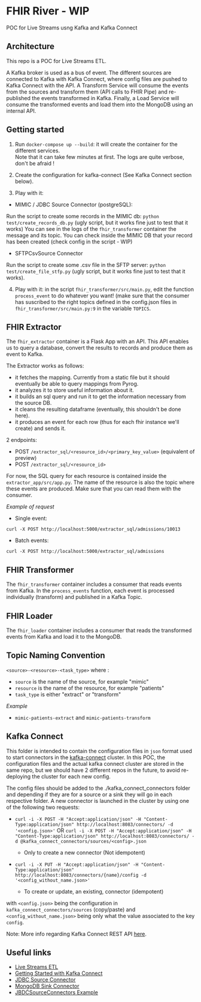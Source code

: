 # FHIR River - WIP

POC for Live Streams usng Kafka and Kafka Connect

## Architecture

This repo is a POC for Live Streams ETL.

A Kafka broker is used as a bus of event.
The different sources are connected to Kafka with Kafka Connect, where config files are pushed to Kafka Connect with the API.
A Transform Service will consume the  events  from the sources and transform them (API calls to FHIR Pipe) and re-published 
the events transformed  in Kafka. Finally, a Load Service will consume the transformed events and load them into the MongoDB
using an internal API.

## Getting started

1. Run `docker-compose up --build`: it will create the container for the different services.  
Note that it can take few minutes at first. The logs are quite verbose, don't be afraid ! 

2. Create the configuration for kafka-connect  (See Kafka Connect section below). 

3. Play with it: 

- MIMIC / JDBC Source Connector (postgreSQL):

Run the script to create some records in the MIMIC db: `python test/create_records_db.py` (ugly script, 
but it works fine just to test that it works)
You can see in the logs of the `fhir_transformer` container the message and its topic. You can check inside the MIMIC DB
 that your record has been created (check config in the script - WIP)

- SFTPCsvSource Connector

Run the script to create some .csv file in the SFTP server: `python test/create_file_stfp.py` (ugly script, 
but it works fine just to test that it works).

4. Play with it: in the script `fhir_transformer/src/main.py`, edit the function `process_event` to do whatever you want! 
(make sure that the consumer has suscribed to the right topics defined in the config.json files in `fhir_transformer/src/main.py:9` 
in the variable `TOPICS`.

## FHIR Extractor

The `fhir_extractor` container is a Flask App with an API. This API enables us to query a database, convert the results 
to records and produce them as event to Kafka.

The Extractor works as follows:
- it fetches the mapping. Currently from a static file but it should eventually be able to query mappings from Pyrog.
- it analyzes it to store useful information about it.
- it builds an sql query and run it to get the information necessary from the source DB.
- it cleans the resulting dataframe (eventually, this shouldn't be done here).
- it produces an event for each row (thus for each fhir instance we'll create) and sends it.

2 endpoints:

- POST `/extractor_sql/<resource_id>/<primary_key_value>` (equivalent of preview) 
- POST `/extractor_sql/<resource_id>` 

For now, the SQL query for each resource is contained inside the `extractor_app/src/app.py`. The name of the resource is 
also the topic where these events are produced. Make sure that you can read them with the consumer. 
 
*Example of request*

- Single event:
```
curl -X POST http://localhost:5000/extractor_sql/admissions/10013
```

- Batch events:
```
curl -X POST http://localhost:5000/extractor_sql/admissions
```

## FHIR Transformer


The `fhir_transformer` container includes a consumer that reads events from Kafka. 
In the `process_events` function, each event is processed individually (transform) and published in a Kafka Topic. 

## FHIR Loader

The `fhir_loader` container includes a consumer that reads the transformed events from Kafka and load it to the MongoDB. 
 

## Topic Naming Convention

`<source>-<resource>-<task_type>` where :

- `source` is the name of the source, for example "mimic"
- `resource` is the name of the resource, for example "patients"
- `task_type` is either "extract" or "transform"

*Example*
- `mimic-patients-extract` and `mimic-patients-transform` 

## Kafka Connect

This folder is intended to contain the configuration files in `json` format used to start connectors in the 
[kafka-connect](https://docs.confluent.io/current/connect/) cluster.
In this POC, the configuration files and the actual kafka connect cluster are stored in the same repo, but we should 
have 2 different repos in the future, to avoid re-deploying the cluster for each new config.

The config files should be added to the ./kafka_connect_connectors folder and depending if they are for a source or a sink they will go in each respective folder.
A new connector is launched in the cluster by using one of the following two requests:
- `curl -i -X POST -H "Accept:application/json" -H "Content-Type:application/json" http://localhost:8083/connectors/ -d '<config.json>'`
OR `curl -i -X POST -H "Accept:application/json" -H "Content-Type:application/json" http://localhost:8083/connectors/ -d @kafka_connect_connectors/sources/<config>.json`
    - Only to create a new connector (Not idempotent)

- `curl -i -X PUT -H "Accept:application/json" -H "Content-Type:application/json" http://localhost:8083/connectors/{name}/config -d '<config_without_name.json>'`
    - To create or update, an existing, connector (idempotent)

with `<config.json>` being the configuration in `kafka_connect_connectors/sources` (copy/paste) and `<config_without_name.json>` 
being only what the value associated to the key `config`.

Note: More info regarding Kafka Connect REST API [here](https://docs.confluent.io/current/connect/references/restapi.html).

## Useful links

- [Live Streams ETL](https://qconsf.com/sf2016/system/files/keynotes-slides/etl_is_dead_long-live_streams.pdf)
- [Getting Started with Kafka Connect](https://docs.confluent.io/current/connect/userguide.html)
- [JDBC Source Connector](https://docs.confluent.io/current/connect/kafka-connect-jdbc/source-connector/index.html)
- [MongoDB Sink Connector](https://www.mongodb.com/blog/post/getting-started-with-the-mongodb-connector-for-apache-kafka-and-mongodb-atlas)
- [JBDCSourceConnectors Example](https://www.confluent.io/blog/kafka-connect-deep-dive-jdbc-source-connector/#specifying-tables)

